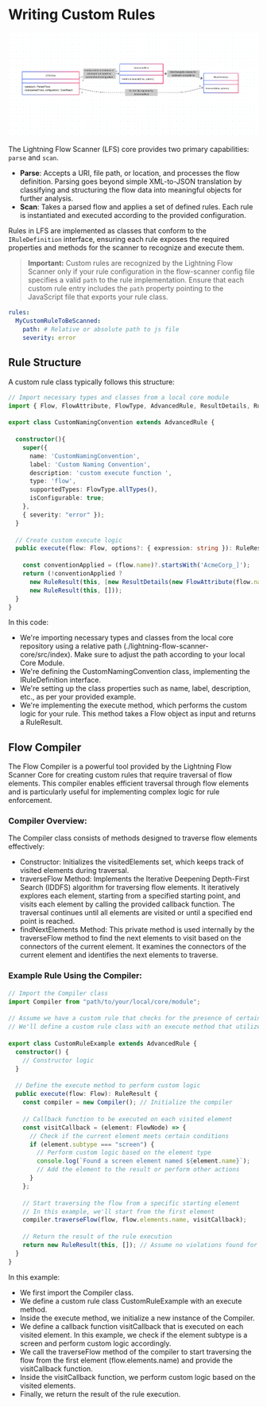 # Writing Custom Rules

![High Level Class Diagram](../media/lfs-high-level-diagram.png)

The Lightning Flow Scanner (LFS) core provides two primary capabilities: `parse` and `scan`.

- **Parse**: Accepts a URI, file path, or location, and processes the flow definition. Parsing goes beyond simple XML-to-JSON translation by classifying and structuring the flow data into meaningful objects for further analysis.
- **Scan**: Takes a parsed flow and applies a set of defined rules. Each rule is instantiated and executed according to the provided configuration.

Rules in LFS are implemented as classes that conform to the `IRuleDefinition` interface, ensuring each rule exposes the required properties and methods for the scanner to recognize and execute them.

> **Important:** Custom rules are recognized by the Lightning Flow Scanner only if your rule configuration in the flow-scanner config file specifies a valid `path` to the rule implementation. Ensure that each custom rule entry includes the `path` property pointing to the JavaScript file that exports your rule class.

```yml
rules:
  MyCustomRuleToBeScanned:
    path: # Relative or absolute path to js file
    severity: error
```

## Rule Structure

A custom rule class typically follows this structure:

```typescript
// Import necessary types and classes from a local core module
import { Flow, FlowAttribute, FlowType, AdvancedRule, ResultDetails, RuleResult } from 'lightning-flow-scanner-core';

export class CustomNamingConvention extends AdvancedRule {

  constructor(){
    super({
      name: 'CustomNamingConvention',
      label: 'Custom Naming Convention',
      description: 'custom execute function ',
      type: 'flow',
      supportedTypes: FlowType.allTypes(),
      isConfigurable: true;
    },
    { severity: "error" });
  }

  // Create custom execute logic
  public execute(flow: Flow, options?: { expression: string }): RuleResult {

    const conventionApplied = (flow.name)?.startsWith('AcmeCorp_]');
    return (!conventionApplied ?
      new RuleResult(this, [new ResultDetails(new FlowAttribute(flow.name, 'name', 'The Name needs to start with AcmeCorp_'))]) :
      new RuleResult(this, []));
  }
}

```

In this code:

- We're importing necessary types and classes from the local core repository using a relative path (./lightning-flow-scanner-core/src/index). Make sure to adjust the path according to your local Core Module.
- We're defining the CustomNamingConvention class, implementing the IRuleDefinition interface.
- We're setting up the class properties such as name, label, description, etc., as per your provided example.
- We're implementing the execute method, which performs the custom logic for your rule. This method takes a Flow object as input and returns a RuleResult.

## Flow Compiler

The Flow Compiler is a powerful tool provided by the Lightning Flow Scanner Core for creating custom rules that require traversal of flow elements. This compiler enables efficient traversal through flow elements and is particularly useful for implementing complex logic for rule enforcement.

### Compiler Overview:

The Compiler class consists of methods designed to traverse flow elements effectively:

- Constructor: Initializes the visitedElements set, which keeps track of visited elements during traversal.
- traverseFlow Method: Implements the Iterative Deepening Depth-First Search (IDDFS) algorithm for traversing flow elements. It iteratively explores each element, starting from a specified starting point, and visits each element by calling the provided callback function. The traversal continues until all elements are visited or until a specified end point is reached.
- findNextElements Method: This private method is used internally by the traverseFlow method to find the next elements to visit based on the connectors of the current element. It examines the connectors of the current element and identifies the next elements to traverse.

### Example Rule Using the Compiler:

```typescript
// Import the Compiler class
import Compiler from "path/to/your/local/core/module";

// Assume we have a custom rule that checks for the presence of certain elements in the flow
// We'll define a custom rule class with an execute method that utilizes the Compiler to traverse through flow elements

export class CustomRuleExample extends AdvancedRule {
  constructor() {
    // Constructor logic
  }

  // Define the execute method to perform custom logic
  public execute(flow: Flow): RuleResult {
    const compiler = new Compiler(); // Initialize the compiler

    // Callback function to be executed on each visited element
    const visitCallback = (element: FlowNode) => {
      // Check if the current element meets certain conditions
      if (element.subtype === "screen") {
        // Perform custom logic based on the element type
        console.log(`Found a screen element named ${element.name}`);
        // Add the element to the result or perform other actions
      }
    };

    // Start traversing the flow from a specific starting element
    // In this example, we'll start from the first element
    compiler.traverseFlow(flow, flow.elements.name, visitCallback);

    // Return the result of the rule execution
    return new RuleResult(this, []); // Assume no violations found for simplicity
  }
}
```

In this example:

- We first import the Compiler class.
- We define a custom rule class CustomRuleExample with an execute method.
- Inside the execute method, we initialize a new instance of the Compiler.
- We define a callback function visitCallback that is executed on each visited element. In this example, we check if the element subtype is a screen and perform custom logic accordingly.
- We call the traverseFlow method of the compiler to start traversing the flow from the first element (flow.elements.name) and provide the visitCallback function.
- Inside the visitCallback function, we perform custom logic based on the visited elements.
- Finally, we return the result of the rule execution.
